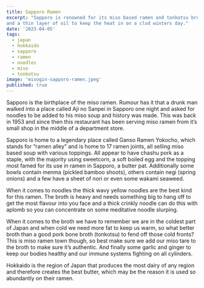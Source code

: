 ```yaml
---
title: Sapporo Ramen
excerpt: "Sapporo is renowned for its miso based ramen and tonkotsu broth, topped with chashu pork 
and a thin layer of oil to keep the heat in on a clod winters day."
date: '2023-04-05'
tags: 
  - japan
  - hokkaido
  - sapporo
  - ramen
  - noodles
  - miso
  - tonkotsu
image: 'misogin-sapporo-ramen.jpeg'
published: true
---
```


Sapporo is the birthplace of the miso ramen. Rumour has it that a drunk man walked into a place called Aji no Sanpei in Sapporo one night and asked for noodles to be added to his miso soup and history was made. This was back in 1953 and since then this restaurant has been serving miso ramen from it’s small shop in the middle of a department store. 

Sapporo is home to a legendary place called Ganso Ramen Yokocho, which stands for “ramen alley” and is home to 17 ramen joints, all selling miso based soup with various toppings. All appear to have chashu pork as a staple, with the majority using sweetcorn, a soft boiled egg and the topping most famed for its use in ramen in Sapporo, a butter pat. Additionally some bowls contain menma (pickled bamboo shoots), others contain negi (spring onions) and a few have a sheet of nori or even some wakami seaweed. 

When it comes to noodles the thick wavy yellow noodles are the best kind for this ramen. The broth is heavy and needs something big to hang off to get the most flavour into you face and a thick crinkly noodle can do this with aplomb so you can concentrate on some meditative noodle slurping. 

When it comes to the broth we have to remember we are in the coldest part of Japan and when cold we need more fat to keep us warm, so what better broth than a good pork bone broth (tonkotsu) to fend off those cold fronts? This is miso ramen town though, so best make sure we add our miso tare to the broth to make sure it’s authentic. And finally some garlic and ginger to keep our bodies healthy and our immune systems fighting on all cylinders. 

Hokkaido is the region of Japan that produces the most dairy of any region and therefore creates the best butter, which may be the reason it is used so abundantly on their ramen.
